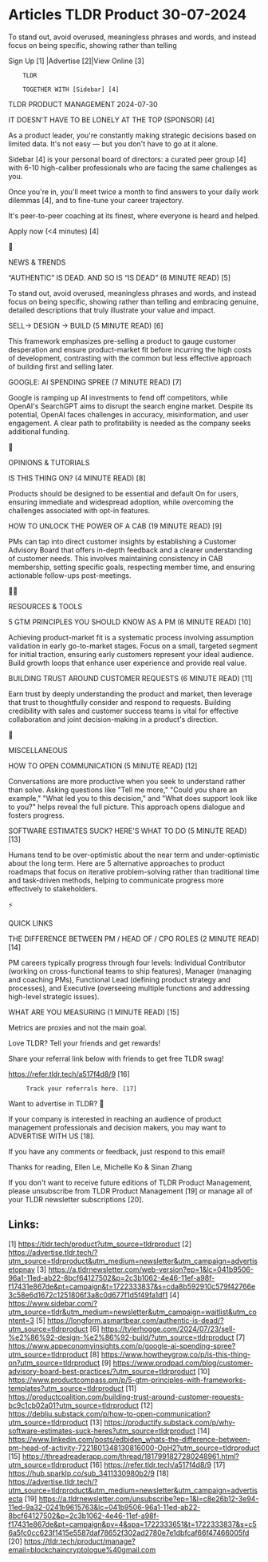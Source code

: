 # Articles TLDR Product 30-07-2024

To stand out, avoid overused, meaningless phrases and words, and
instead focus on being specific, showing rather than telling  

 Sign Up [1] |Advertise [2]|View Online [3] 

		TLDR 

		TOGETHER WITH [Sidebar] [4]

TLDR PRODUCT MANAGEMENT 2024-07-30

 IT DOESN'T HAVE TO BE LONELY AT THE TOP (SPONSOR) [4] 

 As a product leader, you're constantly making strategic decisions
based on limited data. It's not easy — but you don't have to go at
it alone.

Sidebar [4] is your personal board of directors: a curated peer group
[4] with 6-10 high-caliber professionals who are facing the same
challenges as you.

Once you're in, you'll meet twice a month to find answers to your
daily work dilemmas [4], and to fine-tune your career trajectory.

It's peer-to-peer coaching at its finest, where everyone is heard and
helped.

Apply now (<4 minutes) [4]

📱 

NEWS & TRENDS

 “AUTHENTIC” IS DEAD. AND SO IS “IS DEAD” (6 MINUTE READ) [5] 

 To stand out, avoid overused, meaningless phrases and words, and
instead focus on being specific, showing rather than telling and
embracing genuine, detailed descriptions that truly illustrate your
value and impact. 

 SELL-> DESIGN -> BUILD (5 MINUTE READ) [6] 

 This framework emphasizes pre-selling a product to gauge customer
desperation and ensure product-market fit before incurring the high
costs of development, contrasting with the common but less effective
approach of building first and selling later. 

 GOOGLE: AI SPENDING SPREE (7 MINUTE READ) [7] 

 Google is ramping up AI investments to fend off competitors, while
OpenAI's SearchGPT aims to disrupt the search engine market. Despite
its potential, OpenAI faces challenges in accuracy, misinformation,
and user engagement. A clear path to profitability is needed as the
company seeks additional funding. 

🚀 

OPINIONS & TUTORIALS

 IS THIS THING ON? (4 MINUTE READ) [8] 

 Products should be designed to be essential and default On for users,
ensuring immediate and widespread adoption, while overcoming the
challenges associated with opt-in features. 

 HOW TO UNLOCK THE POWER OF A CAB (19 MINUTE READ) [9] 

 PMs can tap into direct customer insights by establishing a Customer
Advisory Board that offers in-depth feedback and a clearer
understanding of customer needs. This involves maintaining consistency
in CAB membership, setting specific goals, respecting member time, and
ensuring actionable follow-ups post-meetings. 

🧑‍💻 

RESOURCES & TOOLS

 5 GTM PRINCIPLES YOU SHOULD KNOW AS A PM (6 MINUTE READ) [10] 

 Achieving product-market fit is a systematic process involving
assumption validation in early go-to-market stages. Focus on a small,
targeted segment for initial traction, ensuring early customers
represent your ideal audience. Build growth loops that enhance user
experience and provide real value. 

 BUILDING TRUST AROUND CUSTOMER REQUESTS (6 MINUTE READ) [11] 

 Earn trust by deeply understanding the product and market, then
leverage that trust to thoughtfully consider and respond to requests.
Building credibility with sales and customer success teams is vital
for effective collaboration and joint decision-making in a product's
direction. 

🎁 

MISCELLANEOUS

 HOW TO OPEN COMMUNICATION (5 MINUTE READ) [12] 

 Conversations are more productive when you seek to understand rather
than solve. Asking questions like "Tell me more," "Could you share an
example," "What led you to this decision," and "What does support look
like to you?" helps reveal the full picture. This approach opens
dialogue and fosters progress. 

 SOFTWARE ESTIMATES SUCK? HERE'S WHAT TO DO (5 MINUTE READ) [13] 

 Humans tend to be over-optimistic about the near term and
under-optimistic about the long term. Here are 5 alternative
approaches to product roadmaps that focus on iterative problem-solving
rather than traditional time and task-driven methods, helping to
communicate progress more effectively to stakeholders. 

⚡ 

QUICK LINKS

 THE DIFFERENCE BETWEEN PM / HEAD OF / CPO ROLES (2 MINUTE READ) [14] 

 PM careers typically progress through four levels: Individual
Contributor (working on cross-functional teams to ship features),
Manager (managing and coaching PMs), Functional Lead (defining product
strategy and processes), and Executive (overseeing multiple functions
and addressing high-level strategic issues). 

 WHAT ARE YOU MEASURING (1 MINUTE READ) [15] 

 Metrics are proxies and not the main goal. 

Love TLDR? Tell your friends and get rewards!

 Share your referral link below with friends to get free TLDR swag! 

 https://refer.tldr.tech/a517f4d8/9 [16] 

		 Track your referrals here. [17] 

Want to advertise in TLDR? 📰

 If your company is interested in reaching an audience of product
management professionals and decision makers, you may want to
ADVERTISE WITH US [18]. 

 If you have any comments or feedback, just respond to this email! 

Thanks for reading, 
Ellen Le, Michelle Ko & Sinan Zhang 

If you don't want to receive future editions of TLDR Product
Management, please unsubscribe from TLDR Product Management [19] or
manage all of your TLDR newsletter subscriptions [20]. 

 

Links:
------
[1] https://tldr.tech/product?utm_source=tldrproduct
[2] https://advertise.tldr.tech/?utm_source=tldrproduct&utm_medium=newsletter&utm_campaign=advertisetopnav
[3] https://a.tldrnewsletter.com/web-version?ep=1&lc=041b9506-96a1-11ed-ab22-8bcf64127502&p=2c3b1062-4e46-11ef-a98f-f17431e867de&pt=campaign&t=1722333837&s=cda8b592910c579f42766e3c58e6d1672c1251806f3a8c0d677f1d5f49fa1df1
[4] https://www.sidebar.com/?utm_source=tldr&utm_medium=newsletter&utm_campaign=waitlist&utm_content=3
[5] https://longform.asmartbear.com/authentic-is-dead/?utm_source=tldrproduct
[6] https://tylerhogge.com/2024/07/23/sell-%e2%86%92-design-%e2%86%92-build/?utm_source=tldrproduct
[7] https://www.appeconomyinsights.com/p/google-ai-spending-spree?utm_source=tldrproduct
[8] https://www.howtheygrow.co/p/is-this-thing-on?utm_source=tldrproduct
[9] https://www.prodpad.com/blog/customer-advisory-board-best-practices/?utm_source=tldrproduct
[10] https://www.productcompass.pm/p/5-gtm-principles-with-frameworks-templates?utm_source=tldrproduct
[11] https://productcoalition.com/building-trust-around-customer-requests-bc9c1cb02a01?utm_source=tldrproduct
[12] https://debliu.substack.com/p/how-to-open-communication?utm_source=tldrproduct
[13] https://productify.substack.com/p/why-software-estimates-suck-heres?utm_source=tldrproduct
[14] https://www.linkedin.com/posts/edbiden_whats-the-difference-between-pm-head-of-activity-7221801348130816000-OpH2?utm_source=tldrproduct
[15] https://threadreaderapp.com/thread/1817991827280248961.html?utm_source=tldrproduct
[16] https://refer.tldr.tech/a517f4d8/9
[17] https://hub.sparklp.co/sub_3411330980b2/9
[18] https://advertise.tldr.tech/?utm_source=tldrproduct&utm_medium=newsletter&utm_campaign=advertisecta
[19] https://a.tldrnewsletter.com/unsubscribe?ep=1&l=c8e26b12-3e94-11ed-9a32-0241b9615763&lc=041b9506-96a1-11ed-ab22-8bcf64127502&p=2c3b1062-4e46-11ef-a98f-f17431e867de&pt=campaign&pv=4&spa=1722333651&t=1722333837&s=c56a5fc0cc623f1415e5587daf78652f302ad2780e7e1dbfcaf66f47466005fd
[20] https://tldr.tech/product/manage?email=blockchaincryptologue%40gmail.com